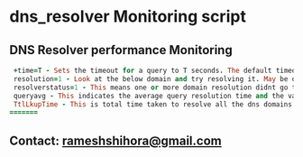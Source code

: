 # dns_resolver Monitoring script 

## DNS Resolver performance Monitoring

```ruby
 +time=T - Sets the timeout for a query to T seconds. The default timeout is 5 seconds. An attempt to set T to less than 1 will result in a query timeout of 1 second being applied.
 resolution=1 - Look at the below domain and try resolving it. May be one or more domain is NOT resolving.
 resolverstatus=1 - This means one or more domain resolution didnt go through primary resolver in /etc/resolv.conf. Investigate by quering to Primary..
 queryavg - This indicates the average query resolution time and the values are in Milli Seconds
 TtlLkupTime - This is total time taken to resolve all the dns domains query lookup and the values are in Seconds..
=======
```
## Contact: rameshshihora@gmail.com
